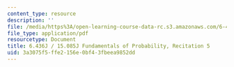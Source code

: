 ```yaml
---
content_type: resource
description: ''
file: /media/https%3A/open-learning-course-data-rc.s3.amazonaws.com/6-436j-fundamentals-of-probability-fall-2018/3a3075f5ffe2156e0bf43fbeea9852dd_MIT6_436JF18_rec5.pdf
file_type: application/pdf
resourcetype: Document
title: 6.436J / 15.085J Fundamentals of Probability, Recitation 5
uid: 3a3075f5-ffe2-156e-0bf4-3fbeea9852dd
---
```

